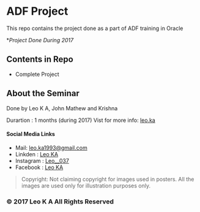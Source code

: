 # ADF Project 
This repo contains the project done as a part of ADF training in Oracle

**Project Done During 2017*

## Contents in Repo
- Complete Project

## About the Seminar
Done by Leo K A, John Mathew and Krishna

Durartion : 1 months (during 2017)
Vist for more info: [leo.ka](https://leoka1993.wixsite.com/leoka)

#### Social Media Links
- Mail: leo.ka1993@gmail.com
- Linkden : [Leo KA](http://linkedin.com/in/leoka037)
- Instagram : [Leo__037](https://instagram.com/leo____037)
- Facebook : [Leo KA](http://www.facebook.com/LEO.K.A.037)

>Copyright: Not claiming copyright for images used in posters. All the images are used only for illustration purposes only.

### © 2017 Leo K A All Rights Reserved
